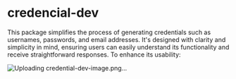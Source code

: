 # credencial-dev

This package simplifies the process of generating credentials such as usernames, passwords, and email addresses.
It's designed with clarity and simplicity in mind, ensuring users can easily understand
its functionality and receive straightforward responses. To enhance its usability:

![Uploading credential-dev-image.png…]()
